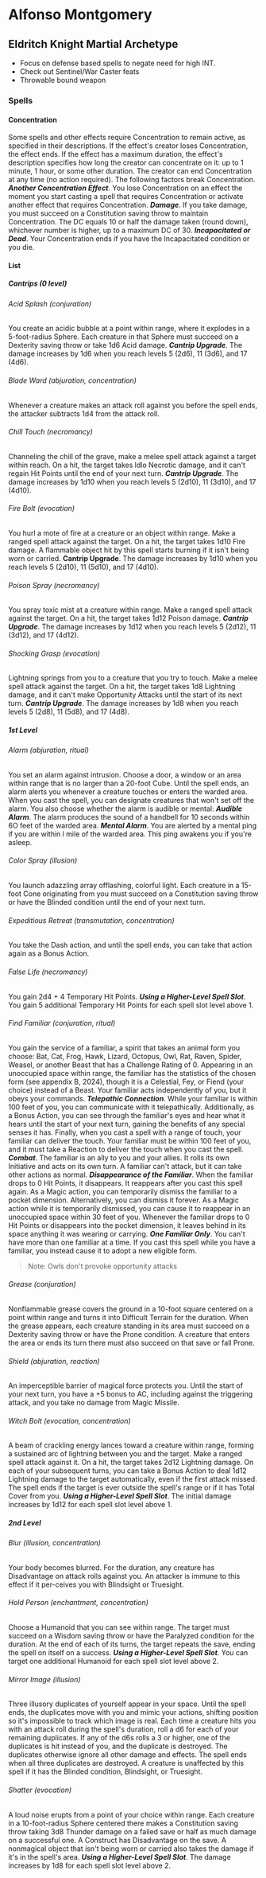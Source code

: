 # Alfonso Montgomery


## Eldritch Knight Martial Archetype

- Focus on defense based spells to negate need for high INT.
- Check out Sentinel/War Caster feats
- Throwable bound weapon 
### Spells
#### Concentration
Some spells and other effects require Concentration to remain active, as specified in their descriptions. If the effect's creator loses Concentration, the effect ends. If the effect has a maximum duration, the effect's description specifies how long the creator can concentrate on it: up to 1 minute, 1 hour, or some other duration. The creator can end Concentration at any time (no action required). The following factors break Concentration.
***Another Concentration Effect***. You lose Concentration on an effect the moment you start casting a spell that requires Concentration or activate another effect that requires Concentration.
***Damage***. lf you take damage, you must succeed on a Constitution saving throw to maintain Concentration. The DC equals 10 or half the damage taken (round down), whichever number is higher, up to a maximum DC of 30.
***lncapacitated or Dead***. Your Concentration ends if you have the Incapacitated condition or you die.

#### List
##### Cantrips (0 level)
###### Acid Splash (conjuration)
You create an acidic bubble at a point within range, where it explodes in a 5-foot-radius Sphere. Each creature in that Sphere must succeed on a Dexterity saving throw or take 1d6 Acid damage.
***Cantrip Upgrade***. The damage increases by 1d6 when you reach levels 5 (2d6), 11 (3d6), and 17 (4d6).

###### Blade Ward (abjuration, concentration)
Whenever a creature makes an attack roll against you before the spell ends, the attacker subtracts 1d4 from the attack roll.

###### Chill Touch (necromancy)
Channeling the chill of the grave, make a melee spell attack against a target within reach. On a hit, the target takes ldlo Necrotic damage, and it can't regain Hit Points until the end of your next turn.
***Cantrip Upgrade***. The damage increases by 1d10 when you reach levels 5 (2d10), 11 (3d10), and 17 (4d10).

###### Fire Bolt (evocation)
You hurl a mote of fire at a creature or an object within range. Make a ranged spell attack against the target. On a hit, the target takes 1d10 Fire damage. A flammable object hit by this spell starts burning if it isn't being worn or carried.
**Cantrip Upgrade**. The damage increases by 1d10 when you reach levels 5 (2d10), 11 (5d10), and 17 (4d10).

###### Poison Spray (necromancy)
You spray toxic mist at a creature within range. Make a ranged spell attack against the target. On a hit, the target takes 1d12 Poison damage.
***Cantrip Upgrade***. The damage increases by 1d12 when you reach levels 5 (2d12), 11 (3d12), and 17 (4d12).

###### Shocking Grasp (evocation)
Lightning springs from you to a creature that you try to touch. Make a melee spell attack against the target. On a hit, the target takes 1d8 Lightning damage, and it can't make Opportunity Attacks until the start of its next turn.
***Cantrip Upgrade***. The damage increases by 1d8 when you reach levels 5 (2d8), 11 (5d8), and 17 (4d8).

##### 1st Level
###### Alarm (abjuration, ritual)
You set an alarm against intrusion. Choose a door, a window or an area within range that is no larger than a 20-foot Cube. Until the spell ends, an alarm alerts you whenever a creature touches or enters the warded area. When you cast the spell, you can designate creatures that won't set off the alarm. You also choose whether the alarm is audible or mental:
***Audible Alarm***. The alarm produces the sound of
a handbell for 10 seconds within 6O feet of the
warded area.
***Mental Alarm***. You are alerted by a mental ping
if you are within l mile of the warded area. This
ping awakens you if you're asleep.

###### Color Spray (illusion)
You launch adazzling array offlashing, colorful light. Each creature in a 15-foot Cone originating from you must succeed on a Constitution saving throw or have the Blinded condition until the end of your next turn.

###### Expeditious Retreat (transmutation, concentration)
You take the Dash action, and until the spell ends, you can take that action again as a Bonus Action.

###### False Life (necromancy)
You gain 2d4 + 4 Temporary Hit Points.
***Using a Higher-Level Spell Slot***. You gain 5 additional Temporary Hit Points for each spell slot level above 1.

###### Find Familiar (conjuration, ritual)
You gain the service of a familiar, a spirit that takes an animal form you choose: Bat, Cat, Frog, Hawk, Lizard, Octopus, Owl, Rat, Raven, Spider, Weasel, or another Beast that has a Challenge Rating of 0. Appearing in an unoccupied space within range, the familiar has the statistics of the chosen form (see appendix B, 2024), though it is a Celestial, Fey, or Fiend (your choice) instead of a Beast. Your familiar acts independently of you, but it obeys your commands.
***Telepathic Connection***. While your familiar is within 100 feet of you, you can communicate with it telepathically. Additionally, as a Bonus Action, you can see through the familiar's eyes and hear what it hears until the start of your next turn, gaining the benefits of any special senses it has.
Finally, when you cast a spell with a range of touch, your familiar can deliver the touch. Your familiar must be within 100 feet of you, and it must take a Reaction to deliver the touch when you cast the spell.
***Combat***. The familiar is an ally to you and your allies. It rolls its own Initiative and acts on its own turn. A familiar can't attack, but it can take other actions as normal.
***Disappearance of the Familiar***. When the familiar drops to 0 Hit Points, it disappears. It reappears after you cast this spell again. As a Magic action, you can temporarily dismiss the familiar to a pocket dimension. Alternatively, you can dismiss it forever. As a Magic action while it is temporarily dismissed, you can cause it to reappear in an unoccupied space within 30 feet of you. Whenever the familiar drops to 0 Hit Points or disappears into the pocket dimension, it leaves behind in its space anything it was wearing or carrying.
***One Familiar Only***. You can't have more than one familiar at a time. If you cast this spell while you have a familiar, you instead cause it to adopt a new eligible form.

> Note: Owls don't provoke opportunity attacks

###### Grease (conjuration)
Nonflammable grease covers the ground in a 10-foot square centered on a point within range and turns it into Difficult Terrain for the duration.
When the grease appears, each creature standing in its area must succeed on a Dexterity saving throw or have the Prone condition. A creature that enters the area or ends its turn there must also succeed on that save or fall Prone.

###### Shield (abjuration, reaction)
An imperceptible barrier of magical force protects you. Until the start of your next turn, you have a +5 bonus to AC, including against the triggering attack, and you take no damage from Magic Missile.

###### Witch Bolt (evocation, concentration)
A beam of crackling energy lances toward a creature within range, forming a sustained arc of lightning between you and the target. Make a ranged spell attack against it. On a hit, the target takes 2d12 Lightning damage.
On each of your subsequent turns, you can take a Bonus Action to deal 1d12 Lightning damage to the target automatically, even if the first attack missed.
The spell ends if the target is ever outside the spell's range or if it has Total Cover from you.
***Using a Higher-Level Spell Slot***. The initial damage increases by 1d12 for each spell slot level above 1.

##### 2nd Level
###### Blur (illusion, concentration)
Your body becomes blurred. For the duration, any creature has Disadvantage on attack rolls against you. An attacker is immune to this effect if it per-ceives you with Blindsight or Truesight.
###### Hold Person (enchantment, concentration)
Choose a Humanoid that you can see within range. The target must succeed on a Wisdom saving throw or have the Paralyzed condition for the duration. At the end of each of its turns, the target repeats the save, ending the spell on itself on a success.
***Using a Higher-Level Spell Slot***. You can target one additional Humanoid for each spell slot level above 2.
###### Mirror Image (illusion)
Three illusory duplicates of yourself appear in your space. Until the spell ends, the duplicates move with you and mimic your actions, shifting position so it's impossible to track which image is real.
Each time a creature hits you with an attack roll during the spell's duration, roll a d6 for each of your remaining duplicates. If any of the d6s rolls a 3 or higher, one of the duplicates is hit instead of you, and the duplicate is destroyed. The duplicates otherwise ignore all other damage and effects. The spell ends when all three duplicates are destroyed.
A creature is unaffected by this spell if it has the Blinded condition, Blindsight, or Truesight.
###### Shatter (evocation)
A loud noise erupts from a point of your choice within range. Each creature in a 10-foot-radius Sphere centered there makes a Constitution saving throw taking 3d8 Thunder damage on a failed save or half as much damage on a successful one. A Construct has Disadvantage on the save.
A nonmagical object that isn't being worn or carried also takes the damage if it's in the spell's area.
***Using a Higher-Level Spell SIot***. The damage increases by 1d8 for each spell slot level above 2.